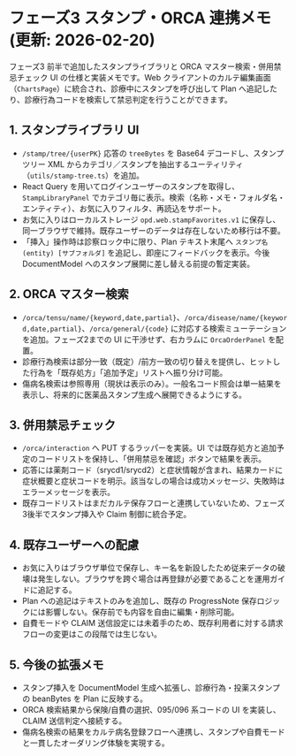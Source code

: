 # フェーズ3 スタンプ・ORCA 連携メモ (更新: 2026-02-20)

フェーズ3 前半で追加したスタンプライブラリと ORCA マスター検索・併用禁忌チェック UI の仕様と実装メモです。Web クライアントのカルテ編集画面（`ChartsPage`）に統合され、診療中にスタンプを呼び出して Plan へ追記したり、診療行為コードを検索して禁忌判定を行うことができます。

## 1. スタンプライブラリ UI
- `/stamp/tree/{userPK}` 応答の `treeBytes` を Base64 デコードし、スタンプツリー XML からカテゴリ／スタンプを抽出するユーティリティ（`utils/stamp-tree.ts`）を追加。
- React Query を用いてログインユーザーのスタンプを取得し、`StampLibraryPanel` でカテゴリ毎に表示。検索（名称・メモ・フォルダ名・エンティティ）、お気に入りフィルタ、再読込をサポート。
- お気に入りはローカルストレージ `opd.web.stampFavorites.v1` に保存し、同一ブラウザで維持。既存ユーザーのデータは存在しないため移行は不要。
- 「挿入」操作時は診察ロック中に限り、Plan テキスト末尾へ `スタンプ名 (entity) [サブフォルダ]` を追記し、即座にフィードバックを表示。今後 DocumentModel へのスタンプ展開に差し替える前提の暫定実装。

## 2. ORCA マスター検索
- `/orca/tensu/name/{keyword,date,partial}`、`/orca/disease/name/{keyword,date,partial}`、`/orca/general/{code}` に対応する検索ミューテーションを追加。フェーズ2までの UI に干渉せず、右カラムに `OrcaOrderPanel` を配置。
- 診療行為検索は部分一致（既定）/前方一致の切り替えを提供し、ヒットした行為を「既存処方」「追加予定」リストへ振り分け可能。
- 傷病名検索は参照専用（現状は表示のみ）。一般名コード照会は単一結果を表示し、将来的に医薬品スタンプ生成へ展開できるようにする。

## 3. 併用禁忌チェック
- `/orca/interaction` へ PUT するラッパーを実装。UI では既存処方と追加予定のコードリストを保持し、「併用禁忌を確認」ボタンで結果を表示。
- 応答には薬剤コード（srycd1/srycd2）と症状情報が含まれ、結果カードに症状概要と症状コードを明示。該当なしの場合は成功メッセージ、失敗時はエラーメッセージを表示。
- 既存コードリストはまだカルテ保存フローと連携していないため、フェーズ3後半でスタンプ挿入や Claim 制御に統合予定。

## 4. 既存ユーザーへの配慮
- お気に入りはブラウザ単位で保存し、キー名を新設したため従来データの破壊は発生しない。ブラウザを跨ぐ場合は再登録が必要であることを運用ガイドに追記する。
- Plan への追記はテキストのみを追加し、既存の ProgressNote 保存ロジックには影響しない。保存前でも内容を自由に編集・削除可能。
- 自費モードや CLAIM 送信設定には未着手のため、既存利用者に対する請求フローの変更はこの段階では生じない。

## 5. 今後の拡張メモ
- スタンプ挿入を DocumentModel 生成へ拡張し、診療行為・投薬スタンプの beanBytes を Plan に反映する。
- ORCA 検索結果から保険/自費の選択、095/096 系コードの UI を実装し、CLAIM 送信判定へ接続する。
- 傷病名検索の結果をカルテ病名登録フローへ連携し、スタンプや自費モードと一貫したオーダリング体験を実現する。

